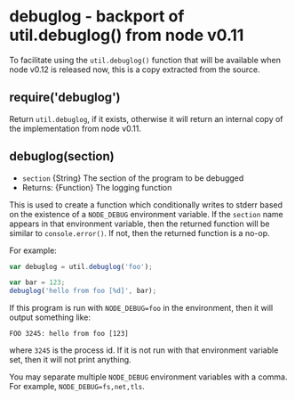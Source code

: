 # debuglog - backport of util.debuglog() from node v0.11

To facilitate using the `util.debuglog()` function that will be available when
node v0.12 is released now, this is a copy extracted from the source.






















































































<extoc></extoc>

## require('debuglog')

Return `util.debuglog`, if it exists, otherwise it will return an internal copy
of the implementation from node v0.11.

## debuglog(section)

* `section` {String} The section of the program to be debugged
* Returns: {Function} The logging function

This is used to create a function which conditionally writes to stderr
based on the existence of a `NODE_DEBUG` environment variable.  If the
`section` name appears in that environment variable, then the returned
function will be similar to `console.error()`.  If not, then the
returned function is a no-op.

For example:

```javascript
var debuglog = util.debuglog('foo');

var bar = 123;
debuglog('hello from foo [%d]', bar);
```

If this program is run with `NODE_DEBUG=foo` in the environment, then
it will output something like:

    FOO 3245: hello from foo [123]

where `3245` is the process id.  If it is not run with that
environment variable set, then it will not print anything.

You may separate multiple `NODE_DEBUG` environment variables with a
comma.  For example, `NODE_DEBUG=fs,net,tls`.

